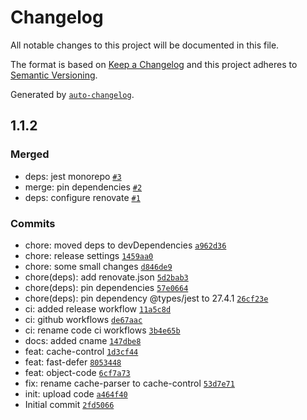 # Changelog

All notable changes to this project will be documented in this file.

The format is based on [Keep a Changelog](https://keepachangelog.com/en/1.0.0/)
and this project adheres to [Semantic Versioning](https://semver.org/spec/v2.0.0.html).

Generated by [`auto-changelog`](https://github.com/CookPete/auto-changelog).

## 1.1.2

### Merged

- deps: jest monorepo [`#3`](https://github.com/arthurfiorette/tinylibs/pull/3)
- merge: pin dependencies [`#2`](https://github.com/arthurfiorette/tinylibs/pull/2)
- deps: configure renovate [`#1`](https://github.com/arthurfiorette/tinylibs/pull/1)

### Commits

- chore: moved deps to devDependencies [`a962d36`](https://github.com/arthurfiorette/tinylibs/commit/a962d36162186dc41df595173f854f110c77ddff)
- chore: release settings [`1459aa0`](https://github.com/arthurfiorette/tinylibs/commit/1459aa02bfe95f436e62ce080c8f666f4ebb4aa0)
- chore: some small changes [`d846de9`](https://github.com/arthurfiorette/tinylibs/commit/d846de9887ed83e517e8e1c8846468b0027836cc)
- chore(deps): add renovate.json [`5d2bab3`](https://github.com/arthurfiorette/tinylibs/commit/5d2bab357a9365fe762ad5f73a72aa4f241245d5)
- chore(deps): pin dependencies [`57e0664`](https://github.com/arthurfiorette/tinylibs/commit/57e0664f5a812bae413074a9a98944012fb7a5e3)
- chore(deps): pin dependency @types/jest to 27.4.1 [`26cf23e`](https://github.com/arthurfiorette/tinylibs/commit/26cf23e3a538f640b55cce271684ea9911a2886c)
- ci: added release workflow [`11a5c8d`](https://github.com/arthurfiorette/tinylibs/commit/11a5c8dc93dc0e73f4f1db8d3926409276855e3a)
- ci: github workflows [`de67aac`](https://github.com/arthurfiorette/tinylibs/commit/de67aac42769f15cdce27b0659487d137cb1cd71)
- ci: rename code ci workflows [`3b4e65b`](https://github.com/arthurfiorette/tinylibs/commit/3b4e65bd4482dd242bf545eee7a7bdded736642a)
- docs: added cname [`147dbe8`](https://github.com/arthurfiorette/tinylibs/commit/147dbe87d57c3e86082c33f133cca18623842b01)
- feat: cache-control [`1d3cf44`](https://github.com/arthurfiorette/tinylibs/commit/1d3cf44c618e67d23bb5be9c899b4260ae31934b)
- feat: fast-defer [`8053448`](https://github.com/arthurfiorette/tinylibs/commit/805344801172811f727f69ff04cd76326ecdc7b5)
- feat: object-code [`6cf7a73`](https://github.com/arthurfiorette/tinylibs/commit/6cf7a73e002789e54db5d574a023c523e16c3ef2)
- fix: rename cache-parser to cache-control [`53d7e71`](https://github.com/arthurfiorette/tinylibs/commit/53d7e71977f422c93f7b443ae276c3fa7e5c0e89)
- init: upload code [`a464f40`](https://github.com/arthurfiorette/tinylibs/commit/a464f40bb8837833219651e6c3fb1acc88aeb89a)
- Initial commit [`2fd5066`](https://github.com/arthurfiorette/tinylibs/commit/2fd50668757cba3e9aab81a749b3b296849db0f0)
